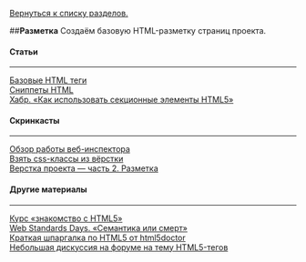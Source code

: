 [Вернуться к списку разделов.](../README.md)

##**Разметка**
Создаём базовую HTML-разметку страниц проекта.

#### Статьи
----------
[Базовые HTML теги](http://ourworkspace.ru/htmlacademy/blog/basic-html/)<br>
[Сниппеты HTML](https://css-tricks.com/snippets/html/)<br>
[Хабр. «Как использовать секционные элементы HTML5»](http://habrahabr.ru/post/214407)<br>

#### Скринкасты
----------
[Обзор работы веб-инспектора](https://www.youtube.com/watch?v=l3IeCrGNwbM)<br>
[Взять css-классы из вёрстки](https://youtu.be/PI9_XGKoVP8)<br>
[Верстка проекта — часть 2. Разметка](https://youtu.be/vsHnPYJDBEU)<br>

#### Другие материалы
----------
[Курс «знакомство с HTML5»](https://htmlacademy.ru/courses/73)<br>
[Web Standards Days. «Семантика или смерт»](https://events.yandex.ru/lib/talks/1520)<br>
[Краткая шпаргалка по HTML5 от html5doctor](https://pp.vk.me/c310120/v310120418/da6c/E3052HIBVE4.jpg)<br>
[Небольшая дискуссия на форуме на тему HTML5-тегов](http://discuss.htmlacademy.ru/t/html5-tegi/2336)